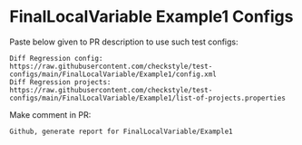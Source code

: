 # FinalLocalVariable Example1 Configs
Paste below given to PR description to use such test configs:
```
Diff Regression config: https://raw.githubusercontent.com/checkstyle/test-configs/main/FinalLocalVariable/Example1/config.xml
Diff Regression projects: https://raw.githubusercontent.com/checkstyle/test-configs/main/FinalLocalVariable/Example1/list-of-projects.properties
```
Make comment in PR:
```
Github, generate report for FinalLocalVariable/Example1
```
